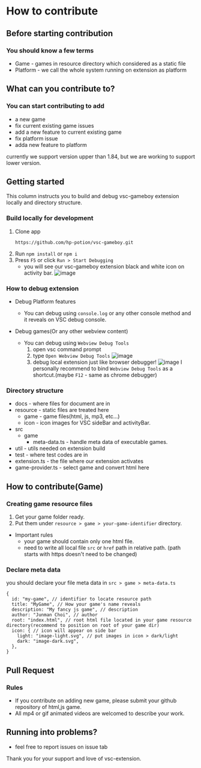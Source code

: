 # How to contribute

## Before starting contribution
### You should know a few terms
* Game - games in resource directory which considered as a static file
* Platform - we call the whole system running on extension as platform

## What can you contribute to?
### You can start contributing to add
* a new game
* fix current existing game issues
* add a new feature to current existing game
* fix platform issue
* adda new feature to platform

currently we support version upper than 1.84, but we are working to support lower version.

## Getting started
This column instructs you to build and debug vsc-gameboy extension locally and directory structure.

### Build locally for development
1. Clone app
   ```
   https://github.com/hp-potion/vsc-gameboy.git
   ```
3. Run `npm install` or `npm i`
4. Press `F5` or click `Run > Start Debugging`
   * you will see our vsc-gameboy extension black and white icon on activity bar.
    ![image](https://github.com/hp-potion/vsc-gameboy/assets/22022776/3ce0c10e-5898-4867-b404-e3757ab55d09)

### How to debug extension
* Debug Platform features
  * You can debug using `console.log` or any other console method and it reveals on VSC debug console.
 
* Debug games(Or any other webview content)
  * You can debug using `Webview Debug Tools`
    1. open vsc command prompt
    2. type `Open Webview Debug Tools`
      ![image](https://github.com/hp-potion/vsc-gameboy/assets/22022776/8499650c-189e-47ed-8d35-bfeaeeb20638)
    3. debug local extension just like browser debugger!
      ![image](https://github.com/hp-potion/vsc-gameboy/assets/22022776/9ba30d81-2606-4f9f-9721-09702405d824)
  I personally recommend to bind `Webview Debug Tools` as a shortcut.(maybe `F12` - same as chrome debugger)

### Directory structure
* docs - where files for document are in
* resource - static files are treated here
  * game - game files(html, js, mp3, etc...)
  * icon - icon images for VSC sideBar and activityBar.
* src
  * game
    * meta-data.ts - handle meta data of executable games.
* util - utils needed on extension build
* test - where test codes are in
* extension.ts - the file where our extension activates
* game-provider.ts - select game and convert html here

## How to contribute(Game)
### Creating game resource files
1. Get your game folder ready.
2. Put them under `resource > game > your-game-identifier` directory.
* Important rules
  * your game should contain only one html file.
  * need to write all local file `src` or `href` path in relative path. (path starts with https doesn't need to be changed)
 
### Declare meta data
you should declare your file meta data in `src > game > meta-data.ts`
```
{
  id: "my-game", // identifier to locate resource path
  title: "MyGame", // How your game's name reveals
  description: "My fancy js game", // description
  author: "Junman Choi", // author
  root: "index.html", // root html file located in your game resource directory(recommend to position on root of your game dir)
  icon: { // icon will appear on side bar
    light: "image-light.svg", // put images in icon > dark/light
    dark: "image-dark.svg",
  },
}
```

## Pull Request
### Rules
* If you contribute on adding new game, please submit your github repository of html,js game.
* All mp4 or gif animated videos are welcomed to describe your work.

## Running into problems?
* feel free to report issues on issue tab

Thank you for your support and love of vsc-extension.
